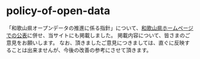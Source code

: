 # policy-of-open-data
「和歌山県オープンデータの推進に係る指針」について、[和歌山県ホームページでの公表](http://www.pref.wakayama.lg.jp/prefg/020400/opendata)に併せ、当サイトにも掲載しました。
掲載内容について、皆さまのご意見をお願いします。
なお、頂きましたご意見につきましては、直ぐに反映することは出来ませんが、今後の改善の参考にさせて頂きます。
